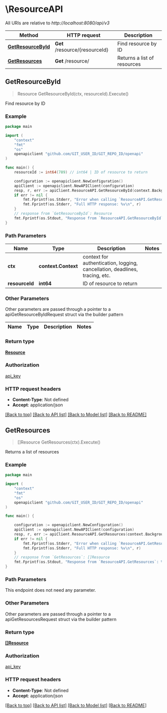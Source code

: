 # \ResourceAPI

All URIs are relative to *http://localhost:8080/api/v3*

Method | HTTP request | Description
------------- | ------------- | -------------
[**GetResourceById**](ResourceAPI.md#GetResourceById) | **Get** /resource/{resourceId} | Find resource by ID
[**GetResources**](ResourceAPI.md#GetResources) | **Get** /resource/ | Returns a list of resources



## GetResourceById

> Resource GetResourceById(ctx, resourceId).Execute()

Find resource by ID



### Example

```go
package main

import (
    "context"
    "fmt"
    "os"
    openapiclient "github.com/GIT_USER_ID/GIT_REPO_ID/openapi"
)

func main() {
    resourceId := int64(789) // int64 | ID of resource to return

    configuration := openapiclient.NewConfiguration()
    apiClient := openapiclient.NewAPIClient(configuration)
    resp, r, err := apiClient.ResourceAPI.GetResourceById(context.Background(), resourceId).Execute()
    if err != nil {
        fmt.Fprintf(os.Stderr, "Error when calling `ResourceAPI.GetResourceById``: %v\n", err)
        fmt.Fprintf(os.Stderr, "Full HTTP response: %v\n", r)
    }
    // response from `GetResourceById`: Resource
    fmt.Fprintf(os.Stdout, "Response from `ResourceAPI.GetResourceById`: %v\n", resp)
}
```

### Path Parameters


Name | Type | Description  | Notes
------------- | ------------- | ------------- | -------------
**ctx** | **context.Context** | context for authentication, logging, cancellation, deadlines, tracing, etc.
**resourceId** | **int64** | ID of resource to return | 

### Other Parameters

Other parameters are passed through a pointer to a apiGetResourceByIdRequest struct via the builder pattern


Name | Type | Description  | Notes
------------- | ------------- | ------------- | -------------


### Return type

[**Resource**](Resource.md)

### Authorization

[api_key](../README.md#api_key)

### HTTP request headers

- **Content-Type**: Not defined
- **Accept**: application/json

[[Back to top]](#) [[Back to API list]](../README.md#documentation-for-api-endpoints)
[[Back to Model list]](../README.md#documentation-for-models)
[[Back to README]](../README.md)


## GetResources

> []Resource GetResources(ctx).Execute()

Returns a list of resources



### Example

```go
package main

import (
    "context"
    "fmt"
    "os"
    openapiclient "github.com/GIT_USER_ID/GIT_REPO_ID/openapi"
)

func main() {

    configuration := openapiclient.NewConfiguration()
    apiClient := openapiclient.NewAPIClient(configuration)
    resp, r, err := apiClient.ResourceAPI.GetResources(context.Background()).Execute()
    if err != nil {
        fmt.Fprintf(os.Stderr, "Error when calling `ResourceAPI.GetResources``: %v\n", err)
        fmt.Fprintf(os.Stderr, "Full HTTP response: %v\n", r)
    }
    // response from `GetResources`: []Resource
    fmt.Fprintf(os.Stdout, "Response from `ResourceAPI.GetResources`: %v\n", resp)
}
```

### Path Parameters

This endpoint does not need any parameter.

### Other Parameters

Other parameters are passed through a pointer to a apiGetResourcesRequest struct via the builder pattern


### Return type

[**[]Resource**](Resource.md)

### Authorization

[api_key](../README.md#api_key)

### HTTP request headers

- **Content-Type**: Not defined
- **Accept**: application/json

[[Back to top]](#) [[Back to API list]](../README.md#documentation-for-api-endpoints)
[[Back to Model list]](../README.md#documentation-for-models)
[[Back to README]](../README.md)

